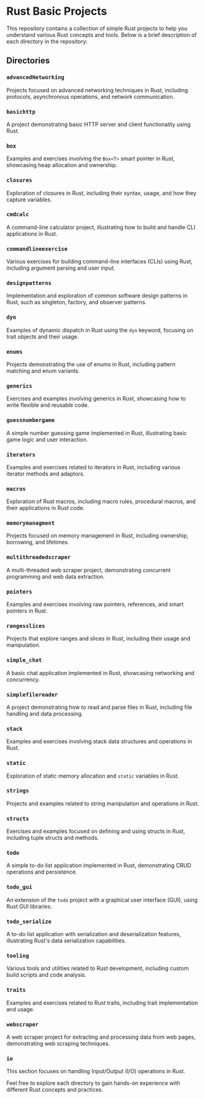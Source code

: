 # Rust Basic Projects

This repository contains a collection of simple Rust projects to help you understand various Rust concepts and tools. Below is a brief description of each directory in the repository:

## Directories

### `advancedNetworking`
Projects focused on advanced networking techniques in Rust, including protocols, asynchronous operations, and network communication.

### `basichttp`
A project demonstrating basic HTTP server and client functionality using Rust.

### `box`
Examples and exercises involving the `Box<T>` smart pointer in Rust, showcasing heap allocation and ownership.

### `closures`
Exploration of closures in Rust, including their syntax, usage, and how they capture variables.

### `cmdcalc`
A command-line calculator project, illustrating how to build and handle CLI applications in Rust.

### `commandlineexercise`
Various exercises for building command-line interfaces (CLIs) using Rust, including argument parsing and user input.

### `designpatterns`
Implementation and exploration of common software design patterns in Rust, such as singleton, factory, and observer patterns.

### `dyn`
Examples of dynamic dispatch in Rust using the `dyn` keyword, focusing on trait objects and their usage.

### `enums`
Projects demonstrating the use of enums in Rust, including pattern matching and enum variants.

### `generics`
Exercises and examples involving generics in Rust, showcasing how to write flexible and reusable code.

### `guessnumbergame`
A simple number guessing game implemented in Rust, illustrating basic game logic and user interaction.

### `iterators`
Examples and exercises related to iterators in Rust, including various iterator methods and adaptors.

### `macros`
Exploration of Rust macros, including macro rules, procedural macros, and their applications in Rust code.

### `memorymanagment`
Projects focused on memory management in Rust, including ownership, borrowing, and lifetimes.

### `multithreadedscraper`
A multi-threaded web scraper project, demonstrating concurrent programming and web data extraction.

### `pointers`
Examples and exercises involving raw pointers, references, and smart pointers in Rust.

### `rangesslices`
Projects that explore ranges and slices in Rust, including their usage and manipulation.

### `simple_chat`
A basic chat application implemented in Rust, showcasing networking and concurrency.

### `simplefilereader`
A project demonstrating how to read and parse files in Rust, including file handling and data processing.

### `stack`
Examples and exercises involving stack data structures and operations in Rust.

### `static`
Exploration of static memory allocation and `static` variables in Rust.

### `strings`
Projects and examples related to string manipulation and operations in Rust.

### `structs`
Exercises and examples focused on defining and using structs in Rust, including tuple structs and methods.

### `todo`
A simple to-do list application implemented in Rust, demonstrating CRUD operations and persistence.

### `todo_gui`
An extension of the `todo` project with a graphical user interface (GUI), using Rust GUI libraries.

### `todo_serialize`
A to-do list application with serialization and deserialization features, illustrating Rust's data serialization capabilities.

### `tooling`
Various tools and utilities related to Rust development, including custom build scripts and code analysis.

### `traits`
Examples and exercises related to Rust traits, including trait implementation and usage.

### `webscraper`
A web scraper project for extracting and processing data from web pages, demonstrating web scraping techniques.

### `io`
This section focuses on handling Input/Output (I/O) operations in Rust.

Feel free to explore each directory to gain hands-on experience with different Rust concepts and practices.
